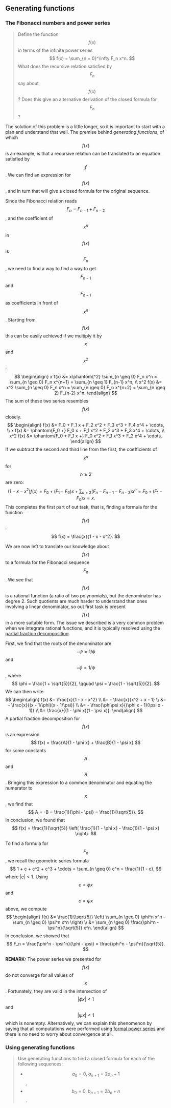 ## Generating functions

### The Fibonacci numbers and power series

> Define the function $$f(x)$$ in terms of the infinite power series
> $$
> f(x) = \sum_{n = 0}^\infty F_n x^n.
> $$
> What does the recursive relation satisfied by $$F_n$$ say about $$f(x)$$? Does this give an alternative derivation of the closed formula for $$F_n$$?

The solution of this problem is a little longer, so it is important to start with a plan and understand that well. The premise behind *generating functions*, of which $$f(x)$$ is an example, is that a recursive relation can be translated to an equation satisfied by $$f$$. We can find an expression for $$f(x)$$, and in turn that will give a closed formula for the original sequence.

Since the Fibonacci relation reads $$F_n = F_{n-1} + F_{n-2}$$, and the coefficient of $$x^n$$ in $$f(x)$$ is $$F_n$$, we need to find a way to find a way to get $$F_{n-1}$$ and $$F_{n-1}$$ as coefficients in front of $$x^n$$. Starting from $$f(x)$$ this can be easily achieved if we multiply it by $$x$$ and $$x^2$$:
$$
\begin{align}
x f(x)
&= x\phantom{^2} \sum_{n \geq 0} F_n x^n
= \sum_{n \geq 0} F_n x^{n+1}
= \sum_{n \geq 1} F_{n-1} x^n, \\
x^2 f(x)
&= x^2 \sum_{n \geq 0} F_n x^n
= \sum_{n \geq 0} F_n x^{n+2}
= \sum_{n \geq 2} F_{n-2} x^n.
\end{align}
$$
The sum of these two series resembles $$f(x)$$ closely.
$$
\begin{align}
f(x)
&= F_0 + F_1 x + F_2 x^2 + F_3 x^3 + F_4 x^4 + \cdots, \\
x f(x)
&= \phantom{F_0 +} F_0 x + F_1 x^2 + F_2 x^3 + F_3 x^4 + \cdots, \\
x^2 f(x)
&= \phantom{F_0 + F_1 x +} F_0 x^2 + F_1 x^3 + F_2 x^4 + \cdots.
\end{align}
$$
If we subtract the second and third line from the first, the coefficients of $$x^n$$ for $$n \geq 2$$ are zero:
$$
(1 - x - x^2) f(x)
= F_0 + (F_1 - F_0) x + \sum_{n \geq 2} (F_n - F_{n-1} - F_{n-2}) x^n
= F_0 + (F_1 - F_0) x
= x.
$$
This completes the first part of out task, that is, finding a formula for the function $$f(x)$$:
$$
f(x) = \frac{x}{1 - x - x^2}.
$$

We are now left to translate our knowledge about $$f(x)$$ to a formula for the Fibonacci sequence $$F_n$$. We see that $$f(x)$$ is a rational function (a ratio of two polynomials), but the denominator has degree 2. Such quotients are much harder to understand than ones involving a linear denominator, so out first task is present $$f(x)$$ in a more suitable form. The issue we described is a very common problem when we integrate rational functions, and it is typically resolved using the [partial fraction decomposition](http://en.wikipedia.org/wiki/Partial_fraction_decomposition).

First, we find that the roots of the denominator are $$-\psi = 1/\phi$$ and $$-\phi = 1/\psi$$, where
$$
\phi = \frac{1 + \sqrt{5}}{2}, \qquad
\psi = \frac{1 - \sqrt{5}}{2}.
$$
We can then write
$$
\begin{align}
f(x)
&= \frac{x}{1 - x - x^2} \\
&= - \frac{x}{x^2 + x - 1} \\
&= - \frac{x}{(x - 1/\phi)(x - 1/\psi)} \\
&= - \frac{\phi\psi x}{(\phi x - 1)(\psi x - 1)} \\
&= \frac{x}{(1 - \phi x)(1 - \psi x)}.
\end{align}
$$
A partial fraction decomposition for $$f(x)$$ is an expression
$$
f(x) =
\frac{A}{1 - \phi x} + \frac{B}{1 - \psi x}
$$
for some constants $$A$$ and $$B$$. Bringing this expression to a common denominator and equating the numerator to $$x$$, we find that
$$
A
= -B
= \frac{1}{\phi - \psi}
= \frac{1}{\sqrt{5}}.
$$
In conclusion, we found that
$$
f(x) =
\frac{1}{\sqrt{5}} \left( \frac{1}{1 - \phi x} - \frac{1}{1 - \psi x} \right).
$$

To find a formula for $$F_n$$, we recall the geometric series formula
$$
1 + c + c^2 + c^3 + \cdots
= \sum_{n \geq 0} c^n
= \frac{1}{1 - c},
$$
where $|c| < 1$. Using $$c = \phi x$$ and $$c = \psi x$$ above, we compute
$$
\begin{align}
f(x)
&= \frac{1}{\sqrt{5}} \left( \sum_{n \geq 0} \phi^n x^n - \sum_{n \geq 0} \psi^n x^n \right) \\
&= \sum_{n \geq 0} \frac{\phi^n - \psi^n}{\sqrt{5}} x^n.
\end{align}
$$
In conclusion, we showed that
$$
F_n =
\frac{\phi^n - \psi^n}{\phi - \psi} =
\frac{\phi^n - \psi^n}{\sqrt{5}}.
$$

**REMARK:**
The power series we presented for $$f(x)$$ do not converge for all values of $$x$$. Fortunately, they are valid in the intersection of $$|\phi x| < 1$$ and $$|\psi x| < 1$$ which is nonempty. Alternatively, we can explain this phenomenon by saying that all computations were performed using [formal power series](http://en.wikipedia.org/wiki/Formal_power_series) and there is no need to worry about convergence at all.


### Using generating functions

> Use generating functions to find a closed formula for each of the following sequences:
> * $$a_0 = 0,\; a_{n+1} = 2 a_n + 1$$,
> * $$b_0 = 0,\; b_{n+1} = 2 b_n + n$$.


